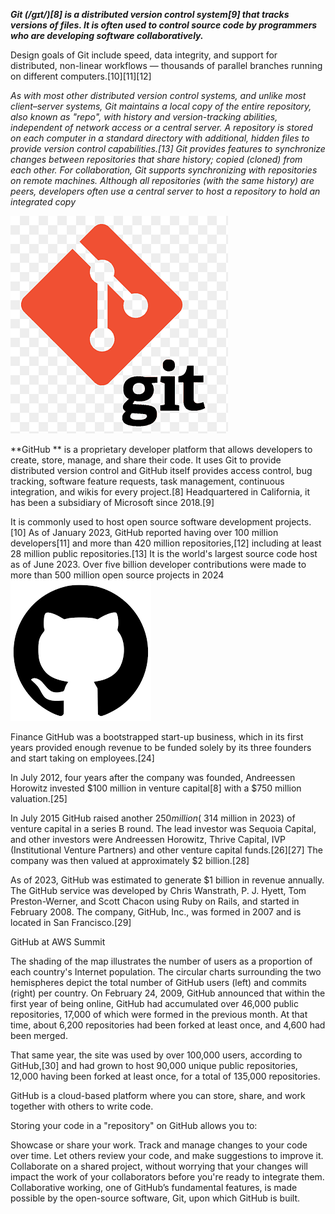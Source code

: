 ***Git (/ɡɪt/)[8] is a distributed version control system[9] that tracks versions of files. It is often used to control source code by programmers who are developing software collaboratively.***

Design goals of Git include speed, data integrity, and support for distributed, non-linear workflows — thousands of parallel branches running on different computers.[10][11][12]

*As with most other distributed version control systems, and unlike most client–server systems, Git maintains a local copy of the entire repository, also known as "repo", with history and version-tracking abilities, independent of network access or a central server. A repository is stored on each computer in a standard directory with additional, hidden files to provide version control capabilities.[13] Git provides features to synchronize changes between repositories that share history; copied (cloned) from each other. For collaboration, Git supports synchronizing with repositories on remote machines. Although all repositories (with the same history) are peers, developers often use a central server to host a repository to hold an integrated copy*


![git](https://github.com/ParvizSodatov/poip/blob/main/png-clipart-computer-icons-pro-git-github-logo-text-logo-thumbnail.png?raw=true)

**GitHub ** is a proprietary developer platform that allows developers to create, store, manage, and share their code. It uses Git to provide distributed version control and GitHub itself provides access control, bug tracking, software feature requests, task management, continuous integration, and wikis for every project.[8] Headquartered in California, it has been a subsidiary of Microsoft since 2018.[9]

It is commonly used to host open source software development projects.[10] As of January 2023, GitHub reported having over 100 million developers[11] and more than 420 million repositories,[12] including at least 28 million public repositories.[13] It is the world's largest source code host as of June 2023. Over five billion developer contributions were made to more than 500 million open source projects in 2024
![gitkhub](https://github.com/ParvizSodatov/poip/blob/main/%D0%91%D0%B5%D0%B7%20%D0%BD%D0%B0%D0%B7%D0%B2%D0%B0%D0%BD%D0%B8%D1%8F.png?raw=true)




Finance
GitHub was a bootstrapped start-up business, which in its first years provided enough revenue to be funded solely by its three founders and start taking on employees.[24]

In July 2012, four years after the company was founded, Andreessen Horowitz invested $100 million in venture capital[8] with a $750 million valuation.[25]

In July 2015 GitHub raised another $250 million (~$314 million in 2023) of venture capital in a series B round. The lead investor was Sequoia Capital, and other investors were Andreessen Horowitz, Thrive Capital, IVP (Institutional Venture Partners) and other venture capital funds.[26][27] The company was then valued at approximately $2 billion.[28]

As of 2023, GitHub was estimated to generate $1 billion in revenue annually.
The GitHub service was developed by Chris Wanstrath, P. J. Hyett, Tom Preston-Werner, and Scott Chacon using Ruby on Rails, and started in February 2008. The company, GitHub, Inc., was formed in 2007 and is located in San Francisco.[29]


GitHub at AWS Summit

The shading of the map illustrates the number of users as a proportion of each country's Internet population. The circular charts surrounding the two hemispheres depict the total number of GitHub users (left) and commits (right) per country.
On February 24, 2009, GitHub announced that within the first year of being online, GitHub had accumulated over 46,000 public repositories, 17,000 of which were formed in the previous month. At that time, about 6,200 repositories had been forked at least once, and 4,600 had been merged.

That same year, the site was used by over 100,000 users, according to GitHub,[30] and had grown to host 90,000 unique public repositories, 12,000 having been forked at least once, for a total of 135,000 repositories.





GitHub is a cloud-based platform where you can store, share, and work together with others to write code.

Storing your code in a "repository" on GitHub allows you to:

Showcase or share your work.
Track and manage changes to your code over time.
Let others review your code, and make suggestions to improve it.
Collaborate on a shared project, without worrying that your changes will impact the work of your collaborators before you're ready to integrate them.
Collaborative working, one of GitHub’s fundamental features, is made possible by the open-source software, Git, upon which GitHub is built.
